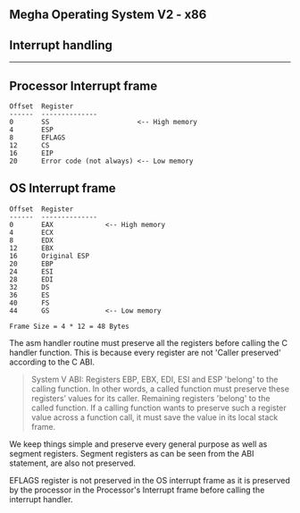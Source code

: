 ## Megha Operating System V2 - x86
## Interrupt handling
------------------------------------------------------------------------------

## Processor Interrupt frame

```
Offset  Register
------  --------------
0       SS                      <-- High memory
4       ESP
8       EFLAGS
12      CS
16      EIP
20      Error code (not always) <-- Low memory
```

## OS Interrupt frame

```
Offset  Register
------  --------------
0       EAX             <-- High memory
4       ECX
8       EDX
12      EBX
16      Original ESP
20      EBP
24      ESI
28      EDI
32      DS
36      ES
40      FS
44      GS              <-- Low memory

Frame Size = 4 * 12 = 48 Bytes
```

The asm handler routine must preserve all the registers before calling the C handler function. This
is because every register are not 'Caller preserved' according to the C ABI.

> System V ABI:
> Registers EBP, EBX, EDI, ESI and ESP 'belong' to the calling function. In other words, a called
> function must preserve these registers’ values for its caller.
> Remaining registers 'belong' to the called function. If a calling function wants to preserve
> such a register value across a function call, it must save the value in its local stack frame.

We keep things simple and preserve every general purpose as well as segment registers. Segment
registers as can be seen from the ABI statement, are also not preserved.

EFLAGS register is not preserved in the OS interrupt frame as it is preserved by the processor in
the Processor's Interrupt frame before calling the interrupt handler.

